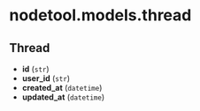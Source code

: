 # nodetool.models.thread

## Thread

- **id** (`str`)
- **user_id** (`str`)
- **created_at** (`datetime`)
- **updated_at** (`datetime`)

